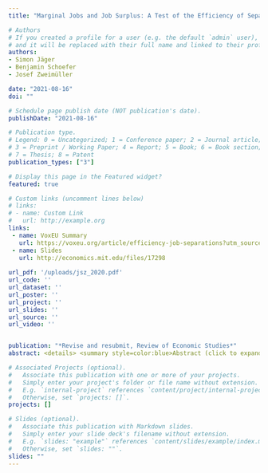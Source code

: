 ```yaml
---
title: "Marginal Jobs and Job Surplus: A Test of the Efficiency of Separations"

# Authors
# If you created a profile for a user (e.g. the default `admin` user), write the username (folder name) here 
# and it will be replaced with their full name and linked to their profile.
authors:
- Simon Jäger
- Benjamin Schoefer
- Josef Zweimüller

date: "2021-08-16"
doi: ""

# Schedule page publish date (NOT publication's date).
publishDate: "2021-08-16"

# Publication type.
# Legend: 0 = Uncategorized; 1 = Conference paper; 2 = Journal article;
# 3 = Preprint / Working Paper; 4 = Report; 5 = Book; 6 = Book section;
# 7 = Thesis; 8 = Patent
publication_types: ["3"]

# Display this page in the Featured widget?
featured: true

# Custom links (uncomment lines below)
# links:
# - name: Custom Link
#   url: http://example.org
links:
 - name: VoxEU Summary
   url: https://voxeu.org/article/efficiency-job-separations?utm_source=dlvr.it&utm_medium=twitter
 - name: Slides
   url: http://economics.mit.edu/files/17298
  
url_pdf: '/uploads/jsz_2020.pdf'
url_code: ''
url_dataset: ''
url_poster: ''
url_project: ''
url_slides: ''
url_source: ''
url_video: ''


publication: "*Revise and resubmit, Review of Economic Studies*"
abstract: <details> <summary style=color:blue>Abstract (click to expand)</summary> We present a test of Coasean theories of efficient separations. We study a cohort of jobs from the introduction through the repeal of a large age- and region-specific unemployment benefit extension in Austria. In the treatment group, 18% fewer jobs survive the program period. According to the Coasean view, the destroyed marginal jobs had low joint surplus. Hence, after the repeal, the treatment survivors should be more resilient than the ineligible control group survivors. Strikingly, the two groups instead exhibit identical post-repeal separation behavior. We provide, and find suggestive evidence consistent with, an alternative model in which wage rigidity drives the inefficient separation dynamics.</details> <em> <font size="3.5"> <strong>Review of Economic Studies</strong>, revise and resubmit. </font> </em>

# Associated Projects (optional).
#   Associate this publication with one or more of your projects.
#   Simply enter your project's folder or file name without extension.
#   E.g. `internal-project` references `content/project/internal-project/index.md`.
#   Otherwise, set `projects: []`.
projects: []

# Slides (optional).
#   Associate this publication with Markdown slides.
#   Simply enter your slide deck's filename without extension.
#   E.g. `slides: "example"` references `content/slides/example/index.md`.
#   Otherwise, set `slides: ""`.
slides: ""
---
```

